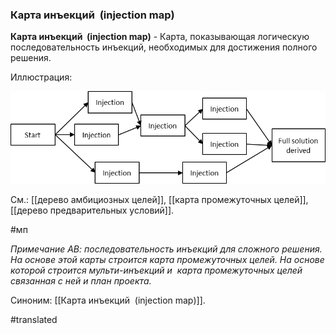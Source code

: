 ### Карта инъекций  (injection map)

**Карта инъекций  (injection map)** - Карта, показывающая логическую последовательность инъекций, необходимых для достижения полного решения.

Иллюстрация:

![](images/image75.png)

См.: [[дерево амбициозных целей]], [[карта промежуточных целей]], [[дерево предварительных условий]].

#мп

*Примечание АВ: последовательность инъекций для сложного решения. На основе этой карты строится карта промежуточных целей. На основе которой строится мульти-инъекций и  карта промежуточных целей связанная с ней и план проекта.*

Синоним: [[Карта инъекций  (injection map)]].

#translated
